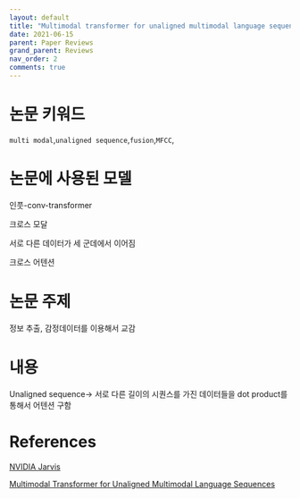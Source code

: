 ```yaml
---
layout: default
title: "Multimodal transformer for unaligned multimodal language sequences"
date: 2021-06-15
parent: Paper Reviews
grand_parent: Reviews
nav_order: 2
comments: true
---
```






# 논문 키워드

`multi modal`,`unaligned sequence`,`fusion`,`MFCC`,



# 논문에 사용된 모델

인풋-conv-transformer

크로스 모달

서로 다른 데이터가 세 군데에서 이어짐

크로스 어텐션

# 논문 주제 



정보 추출, 감정데이터를 이용해서 교감



# 내용

Unaligned sequence-> 서로 다른 길이의 시퀀스를 가진 데이터들을 dot product를 통해서 어텐션 구함



# References

[NVIDIA Jarvis](https://developer.nvidia.com/nvidia-jarvis)

[Multimodal Transformer for Unaligned Multimodal Language Sequences](https://arxiv.org/abs/1906.00295)